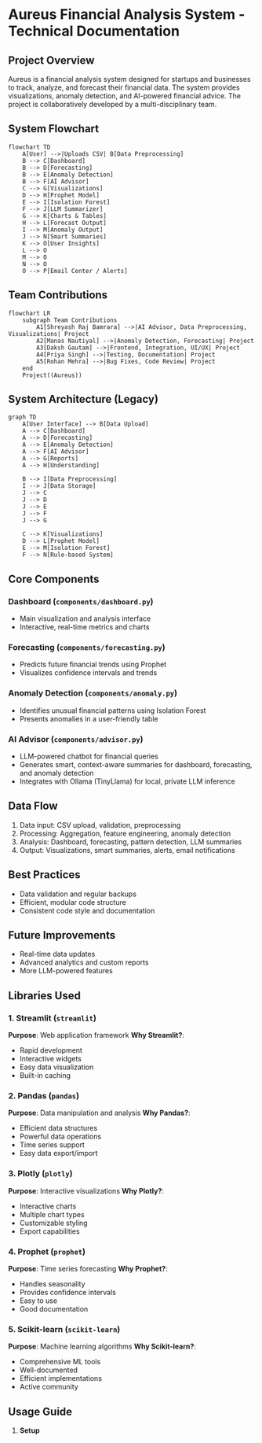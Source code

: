 # Aureus Financial Analysis System - Technical Documentation

## Project Overview
Aureus is a financial analysis system designed for startups and businesses to track, analyze, and forecast their financial data. The system provides visualizations, anomaly detection, and AI-powered financial advice. The project is collaboratively developed by a multi-disciplinary team.

## System Flowchart

```mermaid
flowchart TD
    A[User] -->|Uploads CSV| B[Data Preprocessing]
    B --> C[Dashboard]
    B --> D[Forecasting]
    B --> E[Anomaly Detection]
    B --> F[AI Advisor]
    C --> G[Visualizations]
    D --> H[Prophet Model]
    E --> I[Isolation Forest]
    F --> J[LLM Summarizer]
    G --> K[Charts & Tables]
    H --> L[Forecast Output]
    I --> M[Anomaly Output]
    J --> N[Smart Summaries]
    K --> O[User Insights]
    L --> O
    M --> O
    N --> O
    O --> P[Email Center / Alerts]
```

## Team Contributions

```mermaid
flowchart LR
    subgraph Team Contributions
        A1[Shreyash Raj Bamrara] -->|AI Advisor, Data Preprocessing, Visualizations| Project
        A2[Manas Nautiyal] -->|Anomaly Detection, Forecasting| Project
        A3[Daksh Gautam] -->|Frontend, Integration, UI/UX| Project
        A4[Priya Singh] -->|Testing, Documentation| Project
        A5[Rohan Mehra] -->|Bug Fixes, Code Review| Project
    end
    Project((Aureus))
```

## System Architecture (Legacy)

```mermaid
graph TD
    A[User Interface] --> B[Data Upload]
    A --> C[Dashboard]
    A --> D[Forecasting]
    A --> E[Anomaly Detection]
    A --> F[AI Advisor]
    A --> G[Reports]
    A --> H[Understanding]

    B --> I[Data Preprocessing]
    I --> J[Data Storage]
    J --> C
    J --> D
    J --> E
    J --> F
    J --> G

    C --> K[Visualizations]
    D --> L[Prophet Model]
    E --> M[Isolation Forest]
    F --> N[Rule-based System]
```

## Core Components

### Dashboard (`components/dashboard.py`)
- Main visualization and analysis interface
- Interactive, real-time metrics and charts

### Forecasting (`components/forecasting.py`)
- Predicts future financial trends using Prophet
- Visualizes confidence intervals and trends

### Anomaly Detection (`components/anomaly.py`)
- Identifies unusual financial patterns using Isolation Forest
- Presents anomalies in a user-friendly table

### AI Advisor (`components/advisor.py`)
- LLM-powered chatbot for financial queries
- Generates smart, context-aware summaries for dashboard, forecasting, and anomaly detection
- Integrates with Ollama (TinyLlama) for local, private LLM inference

## Data Flow

1. Data input: CSV upload, validation, preprocessing
2. Processing: Aggregation, feature engineering, anomaly detection
3. Analysis: Dashboard, forecasting, pattern detection, LLM summaries
4. Output: Visualizations, smart summaries, alerts, email notifications

## Best Practices
- Data validation and regular backups
- Efficient, modular code structure
- Consistent code style and documentation

## Future Improvements
- Real-time data updates
- Advanced analytics and custom reports
- More LLM-powered features

## Libraries Used

### 1. Streamlit (`streamlit`)
**Purpose**: Web application framework
**Why Streamlit?**:
- Rapid development
- Interactive widgets
- Easy data visualization
- Built-in caching

### 2. Pandas (`pandas`)
**Purpose**: Data manipulation and analysis
**Why Pandas?**:
- Efficient data structures
- Powerful data operations
- Time series support
- Easy data export/import

### 3. Plotly (`plotly`)
**Purpose**: Interactive visualizations
**Why Plotly?**:
- Interactive charts
- Multiple chart types
- Customizable styling
- Export capabilities

### 4. Prophet (`prophet`)
**Purpose**: Time series forecasting
**Why Prophet?**:
- Handles seasonality
- Provides confidence intervals
- Easy to use
- Good documentation

### 5. Scikit-learn (`scikit-learn`)
**Purpose**: Machine learning algorithms
**Why Scikit-learn?**:
- Comprehensive ML tools
- Well-documented
- Efficient implementations
- Active community

## Usage Guide

1. **Setup**
   ```